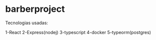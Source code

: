 # barberproject
Tecnologias usadas: 

1-React
2-Express(nodej)
3-typescript
4-docker
5-typeorm(postgres)
